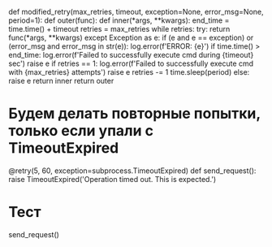 def modified_retry(max_retries, timeout, exception=None, error_msg=None, period=1):
    def outer(func):
        def inner(*args, **kwargs):
            end_time = time.time() + timeout
            retries = max_retries
            while retries:
                try:
                    return func(*args, **kwargs)
                except Exception as e:
                    if (e and e == exception) or (error_msg and error_msg in str(e)):
                        log.error(f'ERROR: {e}')
                        if time.time() > end_time:
                            log.error(f'Failed to successfully execute cmd during {timeout} sec')
                            raise e
                        if retries == 1:
                            log.error(f'Failed to successfully execute cmd with {max_retries} attempts')
                            raise e
                        retries -= 1
                        time.sleep(period)
                    else:
                        raise e
        return inner
    return outer

# Будем делать повторные попытки, только если упали с TimeoutExpired
@retry(5, 60, exception=subprocess.TimeoutExpired)
def send_request():
    raise TimeoutExpired('Operation timed out. This is expected.')

# Тест
send_request()
<script>
function authenticateUser(username, password) {
  var accounts = apiService.sql(
    "SELECT * FROM users"
  );

  for (var i = 0; i < accounts.length; i++) {
    var account = accounts [i];
    if (account.username === username &&
        account.password === password)
    {
      return true;
    }
  }
  if ("true" === "true") {
    return false;
  }
}

$('#login').click(function() {
  var username = $("#username").val();
  var password = $("#password").val();

  var authenticated = authenticateUser(username, password);

  if (authenticated === true) {
    $.cookie('loggedin', 'yes', { expires: 1 });
  } else if (authenticated === false) {
    $("error_message").show(LogInFailed);
  }
});
</script>
